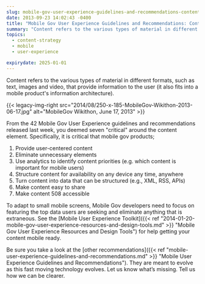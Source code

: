 ```yaml
---
slug: mobile-gov-user-experience-guidelines-and-recommendations-content
date: 2013-09-23 14:02:43 -0400
title: "Mobile Gov User Experience Guidelines and Recommendations: Content"
summary: "Content refers to the various types of material in different formats, such as text, images and video, that provide information to the user (it also fits into a mobile product&#8217;s information architecture)."
topics:
  - content-strategy
  - mobile
  - user-experience

expirydate: 2025-01-01
---
```


Content refers to the various types of material in different formats, such as text, images and video, that provide information to the user (it also fits into a mobile product's information architecture).

{{< legacy-img-right src="2014/08/250-x-185-MobileGov-Wikithon-2013-06-17.jpg" alt="MobileGov Wikithon, June 17, 2013" >}}

From the 42 Mobile Gov User Experience guidelines and recommendations released last week, you deemed seven "critical" around the content element. Specifically, it is critical that mobile gov products;

1. Provide user-centered content
2. Eliminate unnecessary elements
3. Use analytics to identify content priorities (e.g. which content is important for mobile users)
4. Structure content for availability on any device any time, anywhere
5. Turn content into data that can be structured (e.g., XML, RSS, APIs)
6. Make content easy to share
7. Make content 508 accessible

To adapt to small mobile screens, Mobile Gov developers need to focus on featuring the top data users are seeking and eliminate anything that is extraneous. See the [Mobile User Experience Toolkit]({{< ref "2014-01-20-mobile-gov-user-experience-resources-and-design-tools.md" >}} "Mobile Gov User Experience Resources and Design Tools") for help getting your content mobile ready.

Be sure you take a look at the [other recommendations]({{< ref "mobile-user-experience-guidelines-and-recommendations.md" >}} "Mobile User Experience Guidelines and Recommendations"). They are meant to evolve as this fast moving technology evolves. Let us know what’s missing. Tell us how we can be clearer.
